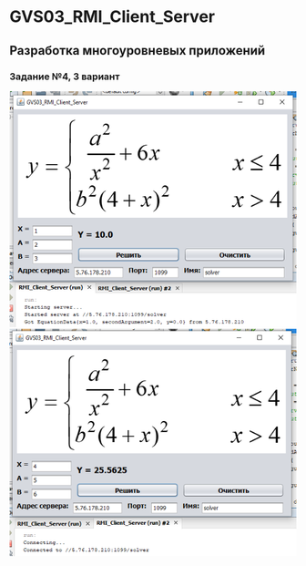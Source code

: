 # GVS03_RMI_Client_Server

## Разработка многоуровневых приложений

### Задание №4, 3 вариант

![Screenshot1](1.png)
![Screenshot2](2.png)
